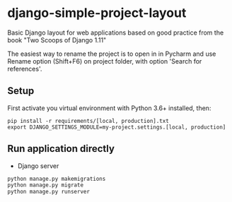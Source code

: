 # django-simple-project-layout

Basic Django layout for web applications based on good practice from the book "Two Scoops of Django 1.11"

The easiest way to rename the project is to open in in Pycharm and use Rename option (Shift+F6) on project folder, 
with option 'Search for references'.

## Setup

First activate you virtual environment with Python 3.6+ installed, then:

```
pip install -r requirements/[local, production].txt
export DJANGO_SETTINGS_MODULE=my-project.settings.[local, production]
```

## Run application directly

* Django server
```bash
python manage.py makemigrations
python manage.py migrate
python manage.py runserver
```
